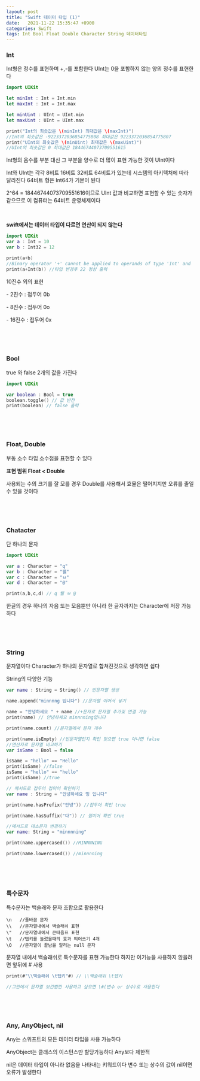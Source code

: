 ```yaml
---
layout: post
title: "Swift 데이터 타입 (1)"
date:   2021-11-22 15:35:47 +0900
categories: Swift
tags: Int Bool Float Double Character String 데이터타입
---
```


### **Int**

Int형은 정수를 표현하며 +,-를 포함한다 UInt는 0을 포함하지 않는 양의 정수를 표현한다

``` swift
import UIKit

let minInt : Int = Int.min
let maxInt : Int = Int.max

let minUint : UInt = UInt.min
let maxUint : UInt = UInt.max

print("Int의 최솟값은 \(minInt) 최대값은 \(maxInt)")
//Int의 최솟값은 -9223372036854775808 최대값은 9223372036854775807
print("UInt의 최솟값은 \(minUint) 최대값은 \(maxUint)")
//UInt의 최솟값은 0 최대값은 18446744073709551615

```

Int형의 음수를 부분 대신 그 부분을 양수로 더 많이 표현 가능한 것이 UInt이다

Int와 UInt는 각각 8비트 16비트 32비트 64비트가 있는데 시스템의 아키텍처에 따라 달라진다 64비트 형은 Int64가 기본이 된다

2^64 =  18446744073709551616이므로 UInt 값과 비교하면 표현할 수 있는 숫자가 같으므로  이 컴퓨터는 64비트 운영체제이다

&nbsp;

**swift에서는 데이터 타입이 다르면 연산이 되지 않는다**

```swift
import UIKit
var a : Int = 10
var b : Int32 = 12

print(a+b)
//Binary operator '+' cannot be applied to operands of type 'Int' and 'Int32' 오류 출력
print(a+Int(b)) //타입 변경후 22 정상 출력

```

10진수 외의 표현

\- 2진수 : 접두어 0b

\- 8진수 : 접두어 0o

\- 16진수 : 접두어 0x

&nbsp;

&nbsp;

### **Bool**

true 와 false 2개의 값을 가진다

```swift
import UIKit

var boolean : Bool = true
boolean.toggle() // 값 반전
print(boolean) // false 출력
```

&nbsp;

&nbsp;

### **Float,** **Double**

부동 소수 타입 소수점을 표현할 수 있다

**표현 범위 Float  < Double**

 사용되는 수의 크기를 잘 모를 경우 Double를 사용해서 효율은 떨어지지만 오류를 줄일 수 있을 것이다

&nbsp;

&nbsp;

### **Chatacter**

단 하나의 문자 

```swift
import UIKit

var a : Character = "q"
var b : Character = "뷀"
var c : Character = "ㅂ"
var d : Character = "@"

print(a,b,c,d) // q 뷀 ㅂ @
```

 한글의 경우 하나의 자음 또는 모음뿐만 아니라 한 글자까지는 Character에 저장 가능하다

&nbsp;

&nbsp;

### **String**

문자열이다 Character가 하나의 문자열로 합쳐진것으로 생각하면 쉽다



String의 다양한 기능

```swift
var name : String = String() // 빈문자열 생성

name.append("minnnng 입니다") //문자열 이어서 넣기

name = "안녕하세요 " + name //+문자로 문자열 추가및 연결 가능
print(name) // 안녕하세요 minnnning입니다

print(name.count) //문자열에서 문자 개수

print(name.isEmpty) //빈문자열인지 확인 맞으면 true 아니면 false
//연산자로 문자열 비교하기
var isSame : Bool = false

isSame = "hello" == "Hello"
print(isSame) //false
isSame = "hello" == "hello"
print(isSame) //true

// 메서드로 접두어 접미어 확인하기
var name : String = "안녕하세요 밍 입니다"

print(name.hasPrefix("안녕")) //접두어 확인 true

print(name.hasSuffix("다")) // 접미어 확인 true

//메서드로 대소문자 변경하기
var name: String = "minnnning"

print(name.uppercased()) //MINNNNING

print(name.lowercased()) //minnnning

```

&nbsp;

&nbsp;

### **특수문자** 

특수문자는 백슬래와 문자 조합으로 활용한다

```
\n   //줄바꿈 문자
\\   //문자열내에서 백슬래쉬 표현
\"   //문자열내에서 큰따음표 표현
\t   //탭키를 눌렀을때의 효과 띄어쓰기 4개
\O   //문자열이 끝남을 알리는 null 문자
```

문자열 내에서 백슬래쉬로 특수문자를 표현 가능한다 하지만 이기능을 사용하지 않을려면 앞뒤에 # 사용

```swift
print(#"\\백슬래쉬 \t탭키"#) // \\백슬래쉬 \t탭키

//그안에서 문자열 보간법만 사용하고 싶으면 \#(변수 or 상수)로 사용한다 
```

&nbsp;

&nbsp;

### **Any, AnyObject, nil**

Any는 스위프트의 모든 데이터 타입을 사용 가능하다 

AnyObject는 클래스의 이스턴스만 할당가능하다 Any보다 제한적

nil은 데이터 타입이 아니라 없음을 나타내는 키워드이다 변수 또는 상수의 값이 nil이면 오류가 발생한다